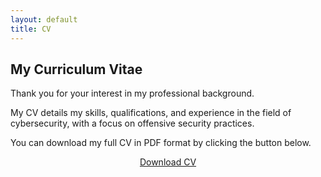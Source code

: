 ```yaml
---
layout: default
title: CV
---
```


## My Curriculum Vitae

Thank you for your interest in my professional background.

My CV details my skills, qualifications, and experience in the field of cybersecurity, with a focus on offensive security practices.

You can download my full CV in PDF format by clicking the button below.

<p align="center">
<a href="/blob/main/File/JingXianChing_CV.pdf" download class="button">Download CV</a>
</p>
